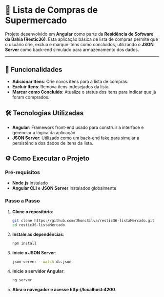 # 🛒 Lista de Compras de Supermercado

Projeto desenvolvido em **Angular** como parte da **Residência de Software da Bahia (Restic36)**. Esta aplicação básica de lista de compras permite que o usuário crie, exclua e marque itens como concluídos, utilizando o **JSON Server** como back-end simulado para armazenamento dos dados.

---

## 🚀 Funcionalidades

- **Adicionar Itens**: Crie novos itens para a lista de compras.
- **Excluir Itens**: Remova itens indesejados da lista.
- **Marcar como Concluído**: Atualize o status dos itens para indicar que já foram comprados.

## 🛠️ Tecnologias Utilizadas

- **Angular**: Framework front-end usado para construir a interface e gerenciar a lógica da aplicação.
- **JSON Server**: Utilizado como um back-end fake para simular a persistência dos dados de itens da lista.

## ⚙️ Como Executar o Projeto

### Pré-requisitos

- **Node.js** instalado
- **Angular CLI** e **JSON Server** instalados globalmente

### Passo a Passo

1. **Clone o repositório**:
   ```bash
   git clone https://github.com/JhoncSilva/restic36-listaMercado.git
   cd restic36-listaMercado

2. **Instale as dependências**:
   ```bash
   npm install

3. **Inicie o JSON Server**:
   ```bash
   json-server --watch db.json

4. **Inicie o servidor Angular**:
   ```bash
   ng server

5. **Abra o navegador e acesse http://localhost:4200**.
